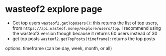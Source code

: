 # wasteof2 explore page

- Get top users `wasteof2.getTopUsers()`: this returns the list of top users, from `https://api.wasteof.money/explore/users/top`. I recommend using the wasteof3 version though because it returns 60 users instead of 30
- get top posts `wasteof2.getTopPosts(timeframe)`: returns the top posts

options: timeframe (can be day, week, month, or all)